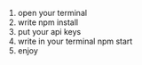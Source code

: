 1. open your terminal
2. write npm install
3. put your api keys
4. write in your terminal npm start
5. enjoy
